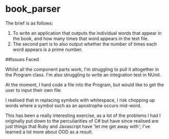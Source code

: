 # book_parser

The brief is as follows:
1. To write an application that outputs the individual words that appear in the book, and how many times that word appears in the text file.
2. The second part is to also output whether the number of times each word appears is a prime number.


##Issues Faced

Whilst all the component parts work, I'm struggling to pull it altogether in the Program class. I'm also struggling to write an integration test in NUnit. 

At the moment, I hard code a file into the Program, but would like to get the user to input their own file.

I realised that in replacing symbols with whitespace, I risk chopping up words where a symbol such as an apostrophe occurs mid-word.

This has been a really interesting exercise, as a lot of the problems I had I originally put down to the perculiarities of C# but have since realised are just things that Ruby and Javascript have 'let me get away with'; I've learned a lot more about OOD as a result.

